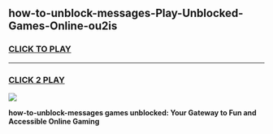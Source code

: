 
## how-to-unblock-messages-Play-Unblocked-Games-Online-ou2is
<h3>
<a href="https://premium76.site?title=how-to-unblock-messages&ref=25A">CLICK TO PLAY</a></h3>
<hr>

<h3>
<a href="https://premium76.site?title=how-to-unblock-messages&ref=25A">CLICK 2 PLAY</a>
  
</h3>

<a href="https://premium76.site?title=how-to-unblock-messages&ref=25A"><img src="https://clearcache.store/games.png"></a>


**how-to-unblock-messages games unblocked: Your Gateway to Fun and Accessible Online Gaming**
